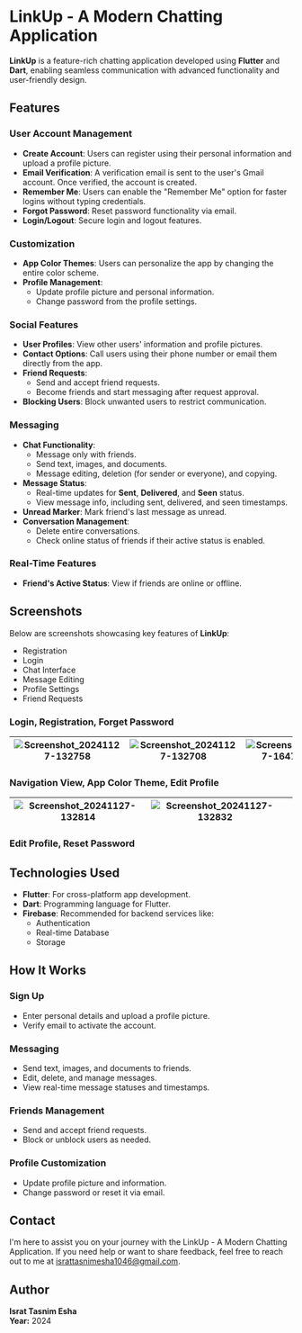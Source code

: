 # LinkUp - A Modern Chatting Application

**LinkUp** is a feature-rich chatting application developed using **Flutter** and **Dart**, enabling seamless communication with advanced functionality and user-friendly design.

## Features

### User Account Management
- **Create Account**: Users can register using their personal information and upload a profile picture.
- **Email Verification**: A verification email is sent to the user's Gmail account. Once verified, the account is created.
- **Remember Me**: Users can enable the "Remember Me" option for faster logins without typing credentials.
- **Forgot Password**: Reset password functionality via email.
- **Login/Logout**: Secure login and logout features.

### Customization
- **App Color Themes**: Users can personalize the app by changing the entire color scheme.
- **Profile Management**: 
  - Update profile picture and personal information.
  - Change password from the profile settings.

### Social Features
- **User Profiles**: View other users' information and profile pictures.
- **Contact Options**: Call users using their phone number or email them directly from the app.
- **Friend Requests**:
  - Send and accept friend requests.
  - Become friends and start messaging after request approval.
- **Blocking Users**: Block unwanted users to restrict communication.

### Messaging
- **Chat Functionality**:
  - Message only with friends.
  - Send text, images, and documents.
  - Message editing, deletion (for sender or everyone), and copying.
- **Message Status**:
  - Real-time updates for **Sent**, **Delivered**, and **Seen** status.
  - View message info, including sent, delivered, and seen timestamps.
- **Unread Marker**: Mark friend's last message as unread.
- **Conversation Management**:
  - Delete entire conversations.
  - Check online status of friends if their active status is enabled.

### Real-Time Features
- **Friend's Active Status**: View if friends are online or offline.

## Screenshots

Below are screenshots showcasing key features of **LinkUp**:
- Registration
- Login
- Chat Interface
- Message Editing
- Profile Settings
- Friend Requests

### Login, Registration, Forget Password

| ![Screenshot_20241127-132758](https://github.com/user-attachments/assets/0bb52e54-808b-4df9-919d-9dcaf67d2057) | ![Screenshot_20241127-132708](https://github.com/user-attachments/assets/5d8574d8-773e-43b5-966b-254600c84525) | ![Screenshot_20241127-164724_Gmail](https://github.com/user-attachments/assets/7faa77e8-4149-4aef-98cf-b40fc82d11da) |
|---|---|---|

### Navigation View, App Color Theme, Edit Profile

| ![Screenshot_20241127-132814](https://github.com/user-attachments/assets/e4c5c686-0528-48d3-b87f-b9f9c12fd817) | ![Screenshot_20241127-132832](https://github.com/user-attachments/assets/4357e2fa-9870-42c4-99d3-6da0da489e2e) |  |
|---|---|---|

### Edit Profile, Reset Password




## Technologies Used

- **Flutter**: For cross-platform app development.
- **Dart**: Programming language for Flutter.
- **Firebase**: Recommended for backend services like:
  - Authentication
  - Real-time Database
  - Storage

## How It Works

### Sign Up
- Enter personal details and upload a profile picture.
- Verify email to activate the account.

### Messaging
- Send text, images, and documents to friends.
- Edit, delete, and manage messages.
- View real-time message statuses and timestamps.

### Friends Management
- Send and accept friend requests.
- Block or unblock users as needed.

### Profile Customization
- Update profile picture and information.
- Change password or reset it via email.

## Contact

I'm here to assist you on your journey with the LinkUp - A Modern Chatting Application. If you need help or want to share feedback, feel free to reach out to me at [israttasnimesha1046@gmail.com](mailto:israttasnimesha1046@gmail.com).

## Author

**Israt Tasnim Esha**  
**Year:** 2024
